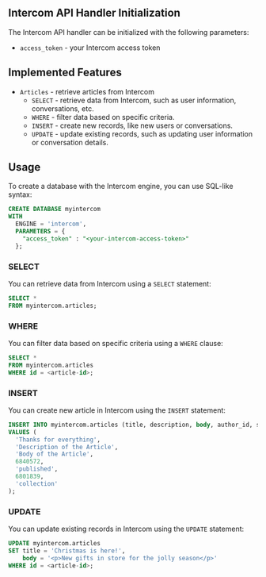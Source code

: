 ## Intercom API Handler Initialization

The Intercom API handler can be initialized with the following parameters:

- `access_token` - your Intercom access token

## Implemented Features

- `Articles` - retrieve articles from Intercom
  - `SELECT` - retrieve data from Intercom, such as user information, conversations, etc.
  - `WHERE` - filter data based on specific criteria.
  - `INSERT` - create new records, like new users or conversations.
  - `UPDATE` - update existing records, such as updating user information or conversation details.

## Usage

To create a database with the Intercom engine, you can use SQL-like syntax:

```sql
CREATE DATABASE myintercom
WITH
  ENGINE = 'intercom',
  PARAMETERS = {
    "access_token" : "<your-intercom-access-token>"
  };
```

### SELECT

You can retrieve data from Intercom using a `SELECT` statement:

```sql
SELECT *
FROM myintercom.articles;
```

### WHERE

You can filter data based on specific criteria using a `WHERE` clause:

```sql
SELECT *
FROM myintercom.articles
WHERE id = <article-id>;
```

### INSERT

You can create new article in Intercom using the `INSERT` statement:

```sql
INSERT INTO myintercom.articles (title, description, body, author_id, state, parent_id, parent_type)
VALUES (
  'Thanks for everything',
  'Description of the Article',
  'Body of the Article',
  6840572,
  'published',
  6801839,
  'collection'
);
```

### UPDATE

You can update existing records in Intercom using the `UPDATE` statement:

```sql
UPDATE myintercom.articles
SET title = 'Christmas is here!',
    body = '<p>New gifts in store for the jolly season</p>'
WHERE id = <article-id>;
```
